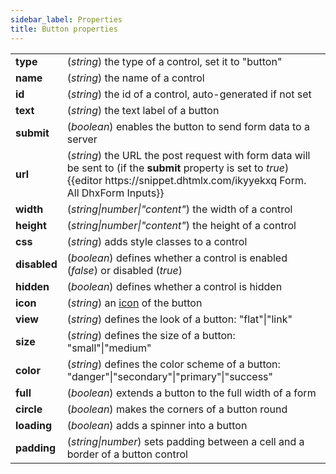 ```yaml
---
sidebar_label: Properties
title: Button properties
---
```


<table class="webixdoc_links">
	<tbody>
        <tr>
			<td class="webixdoc_links0"><b>type</b></td>
			<td>(<i>string</i>) the type of a control, set it to "button" </td>
		</tr>
		<tr>
			<td class="webixdoc_links0"><b>name</b></td>
			<td>(<i>string</i>) the name of a control </td>
		</tr>
		<tr>
			<td class="webixdoc_links0"><b>id</b></td>
			<td>(<i>string</i>) the id of a control, auto-generated if not set </td>
		</tr>
		<tr>
			<td class="webixdoc_links0"><b>text</b></td>
			<td>(<i>string</i>) the text label of a button </td>
		</tr>
		<tr>
			<td class="webixdoc_links0"><b>submit</b></td>
			<td>(<i>boolean</i>) enables the button to send form data to a server </td>
		</tr>
		<tr>
			<td class="webixdoc_links0"><b>url</b></td>
			<td>(<i>string</i>) the URL the post request with form data will be sent to (if the <b>submit</b> property is set to <i>true</i>)  <br/>{{editor    https://snippet.dhtmlx.com/ikyyekxq	Form. All DhxForm Inputs}}</td>
		</tr>
		<tr>
			<td class="webixdoc_links0"><b>width</b></td>
			<td>(<i>string|number|"content"</i>) the width of a control </td>
		</tr>
		<tr>
			<td class="webixdoc_links0"><b>height</b></td>
			<td>(<i>string|number|"content"</i>) the height of a control </td>
		</tr>
		<tr>
			<td class="webixdoc_links0"><b>css</b></td>
			<td>(<i>string</i>) adds style classes to a control </td>
		</tr>
		<tr>
			<td class="webixdoc_links0"><b>disabled</b></td>
			<td>(<i>boolean</i>) defines whether a control is enabled (<i>false</i>) or disabled (<i>true</i>) </td>
		</tr>
		<tr>
			<td class="webixdoc_links0"><b>hidden</b></td>
			<td>(<i>boolean</i>) defines whether a control is hidden</td>
		</tr>
		<tr>
			<td class="webixdoc_links0"><b>icon</b></td>
			<td>(<i>string</i>) an <a href="https://docs.dhtmlx.com/suite/helpers__icon.html">icon</a> of the button</td>
		</tr>
		<tr>
			<td class="webixdoc_links0"><b>view</b></td>
			<td>(<i>string</i>) defines the look of a button: "flat"|"link"</td>
		</tr>
		<tr>
			<td class="webixdoc_links0"><b>size</b></td>
			<td>(<i>string</i>) defines the size of a button: "small"|"medium"</td>
		</tr>
		<tr>
			<td class="webixdoc_links0"><b>color</b></td>
			<td>(<i>string</i>) defines the color scheme of a button: "danger"|"secondary"|"primary"|"success"</td>
		</tr>
		<tr>
			<td class="webixdoc_links0"><b>full</b></td>
			<td>(<i>boolean</i>) extends a button to the full width of a form</td>
		</tr>
		<tr>
			<td class="webixdoc_links0"><b>circle</b></td>
			<td>(<i>boolean</i>) makes the corners of a button round</td>
		</tr>
		<tr>
			<td class="webixdoc_links0"><b>loading</b></td>
			<td>(<i>boolean</i>) adds a spinner into a button</td>
		</tr>
		<tr>
			<td class="webixdoc_links0"><b>padding</b></td>
			<td>(<i>string|number</i>) sets padding between a cell and a border of a button control</td>
		</tr>
    </tbody>
</table>